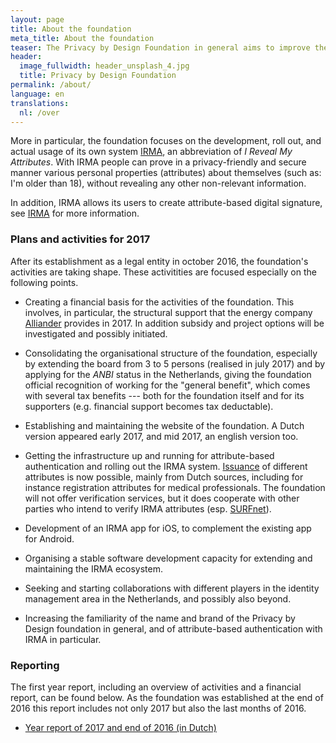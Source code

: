 ```yaml
---
layout: page
title: About the foundation
meta_title: About the foundation
teaser: The Privacy by Design Foundation in general aims to improve the development and the use of open, privacy-friendly and secure software.
header:
  image_fullwidth: header_unsplash_4.jpg
  title: Privacy by Design Foundation
permalink: /about/
language: en
translations:
  nl: /over
---
```


More in particular, the foundation focuses on the development, roll
out, and actual usage of its own system [IRMA](/irma-en), an
abbreviation of *I Reveal My Attributes*. With IRMA people can prove
in a privacy-friendly and secure manner various personal properties
(attributes) about themselves (such as: I'm older than 18), without
revealing any other non-relevant information.

In addition, IRMA allows its users to create attribute-based digital
signature, see [IRMA](/irma-explanation) for more information.

### Plans and activities for 2017

After its establishment as a legal entity in october 2016, the 
foundation's activities are taking shape. These activitities are
focused especially on the following points.

* Creating a financial basis for the activities of the
  foundation. This involves, in particular, the structural support
  that the energy company [Alliander](https://www.alliander.com/en)
  provides in 2017. In addition subsidy and project options will be
  investigated and possibly initiated.

* Consolidating the organisational structure of the foundation,
  especially by extending the board from 3 to 5 persons (realised in
  july 2017) and by applying for the *ANBI* status in the Netherlands,
  giving the foundation official recognition of working for the
  "general benefit", which comes with several tax benefits --- both
  for the foundation itself and for its supporters (e.g. financial
  support becomes tax deductable).

* Establishing and maintaining the website of the foundation. A Dutch
  version appeared early 2017, and mid 2017, an english version too.

* Getting the infrastructure up and running for attribute-based
  authentication and rolling out the IRMA
  system. [Issuance](/issuance) of different attributes is now
  possible, mainly from Dutch sources, including for instance
  registration attributes for medical professionals. The foundation
  will not offer verification services, but it does cooperate with
  other parties who intend to verify IRMA attributes
  (esp. [SURFnet](https://www.surf.nl/en/about-surf/subsidiaries/surfnet)).

* Development of an IRMA app for iOS, to complement the existing app
  for Android.

* Organising a stable software development capacity for extending and
  maintaining the IRMA ecosystem.

* Seeking and starting collaborations with different players in the
  identity management area in the Netherlands, and possibly also
  beyond.

* Increasing the familiarity of the name and brand of the Privacy by
  Design foundation in general, and of attribute-based authentication
  with IRMA in particular.

### Reporting

The first year report, including an overview of activities and a
financial report, can be found below. As the foundation was established
at the end of 2016 this report includes not only 2017 but also the last
months of 2016.

* [Year report of 2017 and end of 2016 (in Dutch)](/pdf/jaarverslag-2017.pdf)
